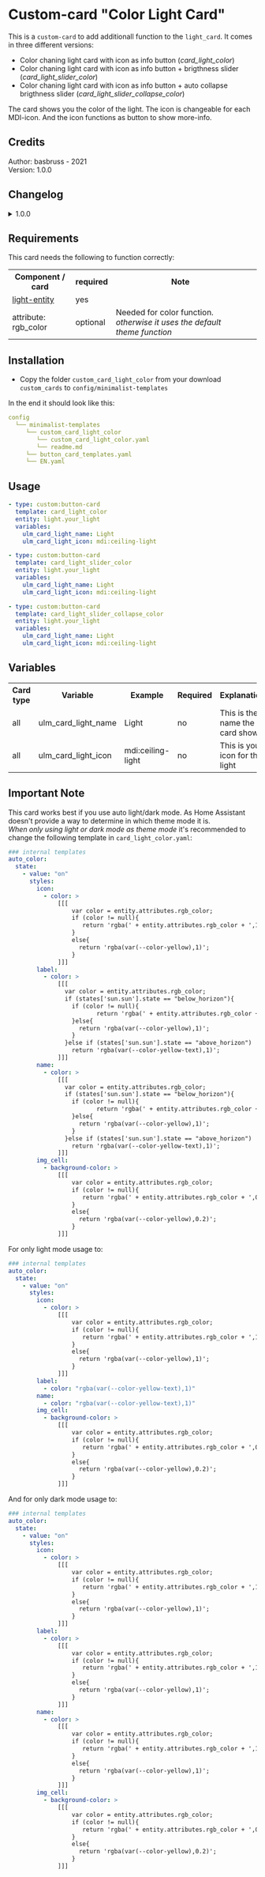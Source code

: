 # Custom-card "Color Light Card"
This is a `custom-card` to add additionall function to the `light_card`. It comes in three different versions:  

* Color chaning light card with icon as info button (*card_light_color*)
* Color chaning light card with icon as info button + brigthness slider (*card_light_slider_color*)
* Color chaning light card with icon as info button + auto collapse brigthness slider (*card_light_slider_collapse_color*) 

The card shows you the color of the light. The icon is changeable for each MDI-icon. And the icon functions as button to show more-info. 

## Credits
Author: basbruss - 2021  
Version: 1.0.0  

## Changelog
<details>
<summary>1.0.0</summary>
Initial release
</details>

## Requirements
This card needs the following to function correctly:
<table>
<tr>
<th>Component / card</th>
<th>required</th>
<th>Note</th>
</tr>
<tr>
<td><a href=https://www.home-assistant.io/integrations/light>light-entity</a></td>
<td>yes</td>
<td></td>
</tr>
<tr>
<td>attribute: rgb_color</td>
<td>optional</td>
<td>Needed for color function. <i>otherwise it uses the default theme function</i></td>
<td></td>
</tr>
</table>

## Installation  
* Copy the folder `custom_card_light_color` from your download `custom_cards` to `config/minimalist-templates`

In the end it should look like this:

```yaml
config
  └── minimalist-templates
     └── custom_card_light_color
        └── custom_card_light_color.yaml
        └── readme.md
     └── button_card_templates.yaml
     └── EN.yaml
```

## Usage

```yaml
- type: custom:button-card
  template: card_light_color
  entity: light.your_light
  variables:
    ulm_card_light_name: Light
    ulm_card_light_icon: mdi:ceiling-light

- type: custom:button-card
  template: card_light_slider_color
  entity: light.your_light
  variables:
    ulm_card_light_name: Light
    ulm_card_light_icon: mdi:ceiling-light

- type: custom:button-card
  template: card_light_slider_collapse_color
  entity: light.your_light
  variables:
    ulm_card_light_name: Light
    ulm_card_light_icon: mdi:ceiling-light
```

## Variables
<table>
<tr>
<th>Card type</th>
<th>Variable</th>
<th>Example</th>
<th>Required</th>
<th>Explanation</th>
</tr>
<tr>
<td>all</td>
<td>ulm_card_light_name</td>
<td>Light</td>
<td>no</td>
<td>This is the name the card shows</td>
</tr>
<tr>
<td>all</td>
<td>ulm_card_light_icon</td>
<td>mdi:ceiling-light</td>
<td>no</td>
<td>This is your icon for the light</td>
</tr>
</table>

## Important Note
This card works best if you use auto light/dark mode. As Home Assistant doesn't provide a way to determine in which theme mode it is.
<br>*When only using light or dark mode as theme mode* it's recommended to change the following template in `card_light_color.yaml`:

```yaml
### internal templates
auto_color:
  state:
    - value: "on"
      styles:
        icon:
          - color: >
              [[[ 
                  var color = entity.attributes.rgb_color;
                  if (color != null){
                     return 'rgba(' + entity.attributes.rgb_color + ',1)';
                  }
                  else{
                    return 'rgba(var(--color-yellow),1)';
                  } 
              ]]]
        label: 
          - color: >
              [[[
                var color = entity.attributes.rgb_color;
                if (states['sun.sun'].state == "below_horizon"){
                  if (color != null){
                         return 'rgba(' + entity.attributes.rgb_color + ',1)';
                  }else{
                    return 'rgba(var(--color-yellow),1)';
                  }
                }else if (states['sun.sun'].state == "above_horizon")
                  return 'rgba(var(--color-yellow-text),1)';
              ]]]
        name: 
          - color: >
              [[[
                var color = entity.attributes.rgb_color;
                if (states['sun.sun'].state == "below_horizon"){
                  if (color != null){
                         return 'rgba(' + entity.attributes.rgb_color + ',1)';
                  }else{
                    return 'rgba(var(--color-yellow),1)';
                  }
                }else if (states['sun.sun'].state == "above_horizon")
                  return 'rgba(var(--color-yellow-text),1)';
              ]]]
        img_cell:
          - background-color: >
              [[[ 
                  var color = entity.attributes.rgb_color;
                  if (color != null){
                     return 'rgba(' + entity.attributes.rgb_color + ',0.2)';
                  }
                  else{
                    return 'rgba(var(--color-yellow),0.2)';
                  } 
              ]]]
```

For only light mode usage to:
```yaml
### internal templates
auto_color:
  state:
    - value: "on"
      styles:
        icon:
          - color: >
              [[[ 
                  var color = entity.attributes.rgb_color;
                  if (color != null){
                     return 'rgba(' + entity.attributes.rgb_color + ',1)';
                  }
                  else{
                    return 'rgba(var(--color-yellow),1)';
                  } 
              ]]]
        label: 
          - color: "rgba(var(--color-yellow-text),1)"
        name:
          - color: "rgba(var(--color-yellow-text),1)"
        img_cell:
          - background-color: >
              [[[ 
                  var color = entity.attributes.rgb_color;
                  if (color != null){
                     return 'rgba(' + entity.attributes.rgb_color + ',0.2)';
                  }
                  else{
                    return 'rgba(var(--color-yellow),0.2)';
                  } 
              ]]]
```

And for only dark mode usage to:
```yaml
### internal templates
auto_color:
  state:
    - value: "on"
      styles:
        icon:
          - color: >
              [[[ 
                  var color = entity.attributes.rgb_color;
                  if (color != null){
                     return 'rgba(' + entity.attributes.rgb_color + ',1)';
                  }
                  else{
                    return 'rgba(var(--color-yellow),1)';
                  } 
              ]]]
        label: 
          - color: >
              [[[ 
                  var color = entity.attributes.rgb_color;
                  if (color != null){
                     return 'rgba(' + entity.attributes.rgb_color + ',1)';
                  }
                  else{
                    return 'rgba(var(--color-yellow),1)';
                  } 
              ]]]
        name: 
          - color: >
              [[[ 
                  var color = entity.attributes.rgb_color;
                  if (color != null){
                     return 'rgba(' + entity.attributes.rgb_color + ',1)';
                  }
                  else{
                    return 'rgba(var(--color-yellow),1)';
                  } 
              ]]]
        img_cell:
          - background-color: >
              [[[ 
                  var color = entity.attributes.rgb_color;
                  if (color != null){
                     return 'rgba(' + entity.attributes.rgb_color + ',0.2)';
                  }
                  else{
                    return 'rgba(var(--color-yellow),0.2)';
                  } 
              ]]]
```